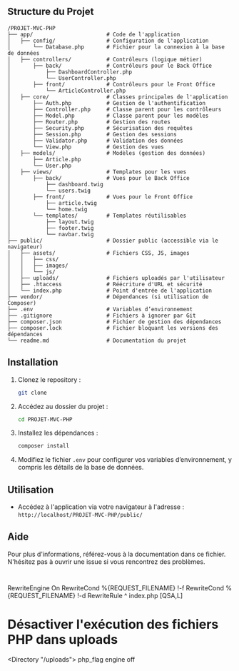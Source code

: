
## Structure du Projet

```
/PROJET-MVC-PHP
├── app/                       # Code de l'application
│   ├── config/                # Configuration de l'application
│       └── Database.php       # Fichier pour la connexion à la base de données
│   ├── controllers/           # Contrôleurs (logique métier)
│       ├── back/              # Contrôleurs pour le Back Office
│           ├── DashboardController.php
│           └── UserController.php
│       ├── front/             # Contrôleurs pour le Front Office
│           └── ArticleController.php
│   ├── core/                  # Classes principales de l'application
│       ├── Auth.php           # Gestion de l'authentification
│       ├── Controller.php     # Classe parent pour les contrôleurs
│       ├── Model.php          # Classe parent pour les modèles
│       ├── Router.php         # Gestion des routes
│       ├── Security.php       # Sécurisation des requêtes
│       ├── Session.php        # Gestion des sessions
│       ├── Validator.php      # Validation des données
│       └── View.php           # Gestion des vues
│   ├── models/                # Modèles (gestion des données)
│       ├── Article.php
│       └── User.php
│   ├── views/                 # Templates pour les vues
│       ├── back/              # Vues pour le Back Office
│           ├── dashboard.twig
│           └── users.twig
│       ├── front/             # Vues pour le Front Office
│           ├── article.twig
│           └── home.twig
│       └── templates/         # Templates réutilisables
│           ├── layout.twig
│           ├── footer.twig
│           └── navbar.twig
├── public/                    # Dossier public (accessible via le navigateur)
│   ├── assets/                # Fichiers CSS, JS, images
│   │   ├── css/
│   │   ├── images/
│   │   └── js/
│   ├── uploads/               # Fichiers uploadés par l'utilisateur
│   ├── .htaccess              # Réécriture d'URL et sécurité
│   └── index.php              # Point d'entrée de l'application
├── vendor/                    # Dépendances (si utilisation de Composer)
├── .env                       # Variables d’environnement
├── .gitignore                 # Fichiers à ignorer par Git
├── composer.json              # Fichier de gestion des dépendances
├── composer.lock              # Fichier bloquant les versions des dépendances
└── readme.md                  # Documentation du projet
```

## Installation

1. Clonez le repository :
   ```bash
   git clone 
   ```
   
2. Accédez au dossier du projet :
   ```bash
   cd PROJET-MVC-PHP
   ```

3. Installez les dépendances :
   ```bash
   composer install
   ```

4. Modifiez le fichier `.env` pour configurer vos variables d’environnement, y compris les détails de la base de données.

## Utilisation

- Accédez à l'application via votre navigateur à l'adresse : `http://localhost/PROJET-MVC-PHP/public/`

## Aide

Pour plus d'informations, référez-vous à la documentation dans ce fichier. N'hésitez pas à ouvrir une issue si vous rencontrez des problèmes.

```


```
<IfModule mod_rewrite.c>
    RewriteEngine On
    RewriteCond %{REQUEST_FILENAME} !-f
    RewriteCond %{REQUEST_FILENAME} !-d
    RewriteRule ^ index.php [QSA,L]
</IfModule>

# Désactiver l'exécution des fichiers PHP dans uploads
<Directory "/uploads">
    php_flag engine off
</Directory>

```